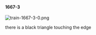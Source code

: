#### 1667-3
![train-1667-3-0.png](https://github.com/lil-lab/nlvr/raw/master/nlvr/train/images/15/train-1667-3-0.png "train-1667-3-0.png")

there is a black triangle touching the edge